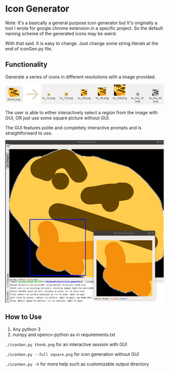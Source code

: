 # Icon Generator

Note: It's a basically a general purpose icon generator but
It's originally a tool I wrote for google chrome extension in a specific project.
So the default naming scheme of the generated icons may be weird. 

With that said. It is easy to change. Just change some string literals at the end of iconGen.py file.

## Functionality
Generate a series of icons in different resolutions with a image provided.

![usecase.png](readme_assets/usecase.png)

The user is able to either interactively select a region from the image with GUI, OR just use some square picture without GUI.

The GUI features polite and completely interactive prompts and is straightforward to use.

![easy2use.png](readme_assets/easy2use.png)

## How to Use

1. Any python 3
2. numpy and opencv-python as in requirements.txt

`./iconGen.py thonk.png` for an interactive session with GUI

`./iconGen.py --full square.png` for icon generation without GUI

`./iconGen.py -h` for more help such as customizable output directory